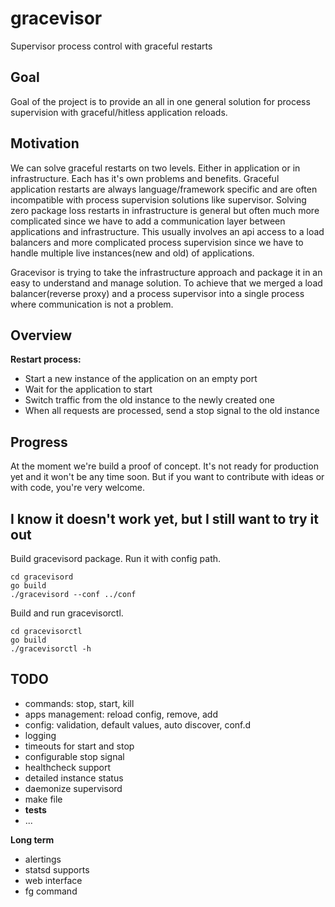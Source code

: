 # gracevisor
Supervisor process control with graceful restarts

## Goal

Goal of the project is to provide an all in one general solution for process supervision with graceful/hitless application reloads.

## Motivation

We can solve graceful restarts on two levels. Either in application or in infrastructure. Each has it's own problems and benefits. Graceful application restarts are always language/framework specific and are often incompatible with process supervision solutions like supervisor. Solving zero package loss restarts in infrastructure is general but often much more complicated since we have to add a communication layer between applications and infrastructure. This usually involves an api access to a load balancers and more complicated process supervision since we have to handle multiple live instances(new and old) of applications.

Gracevisor is trying to take the infrastructure approach and package it in an easy to understand and manage solution. To achieve that we merged a load balancer(reverse proxy) and a process supervisor into a single process where communication is not a problem.

## Overview

**Restart process:**

- Start a new instance of the application on an empty port
- Wait for the application to start
- Switch traffic from the old instance to the newly created one
- When all requests are processed, send a stop signal to the old instance

## Progress

At the moment we're build a proof of concept. It's not ready for production yet and it won't be any time soon. But if you want to contribute with ideas or with code, you're very welcome.

## I know it doesn't work yet, but I still want to try it out

Build gracevisord package. Run it with config path.

    cd gracevisord
    go build
    ./gracevisord --conf ../conf
  
Build and run gracevisorctl.

    cd gracevisorctl
    go build
    ./gracevisorctl -h

## TODO

- commands: stop, start, kill
- apps management: reload config, remove, add
- config: validation, default values, auto discover, conf.d
- logging
- timeouts for start and stop
- configurable stop signal
- healthcheck support
- detailed instance status
- daemonize supervisord
- make file
- **tests**
- ...

**Long term**

- alertings
- statsd supports
- web interface
- fg command
